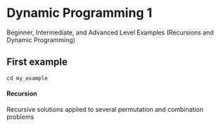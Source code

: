 # Dynamic Programming 1
Beginner, Intermediate, and Advanced Level Examples (Recursions and Dynamic Programming) 

## First example

```
cd my_example
```

#### Recursion 
Recursive solutions applied to several permutation and combination problems

